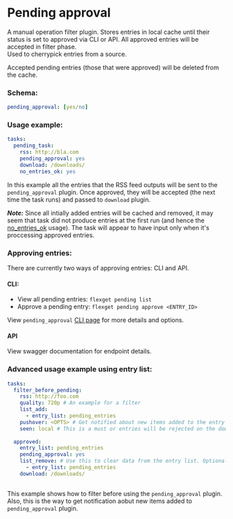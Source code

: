 # Pending approval
A manual operation filter plugin. Stores entries in local cache until their status is set to approved via CLI or API. All approved entries will be accepted in filter phase.  
Used to cherrypick entries from a source.

Accepted pending entries (those that were approved) will be deleted from the cache.

### Schema:
```yaml
pending_approval: [yes/no]
```

### Usage example:

```yaml
tasks:
  pending_task:
    rss: http://bla.com
    pending_approval: yes
    download: /downloads/
    no_entries_ok: yes
```
In this example all the entries that the RSS feed outputs will be sent to the `pending_approval` plugin. Once approved, they will be accepted (the next time the task runs) and passed to `download` plugin.

*****Note:***** Since all intially added entries will be cached and removed, it may seem that task did not produce entries at the first run (and hence the [no_entries_ok](/Plugins/no_entries_ok) usage). The task will appear to have input only when it's proccessing approved entries.

### Approving entries:

There are currently two ways of approving entries: CLI and API.

####  CLI:
- View all pending entries: `flexget pending list`  
- Approve a pending entry: `flexget pending approve <ENTRY_ID>`  

View `pending_approval` [CLI page](/CLI/pending_approval) for more details and options.

#### API

View swagger documentation for endpoint details.

### Advanced usage example using entry list:
```yaml
tasks:
  filter_before_pending:
    rss: http://foo.com
    quality: 720p # An example for a filter
    list_add:
      - entry_list: pending_entries
    pushover: <OPTS> # Get notified about new items added to the entry list
    seen: local # This is a must or entries will be rejected on the download task
  
  approved:
    entry_list: pending_entries
    pending_approval: yes
    list_remove: # Use this to clear data from the entry list. Optional
      - entry_list: pending_entries
    download: /downloads/
      
```
This example shows how to filter before using the `pending_approval` plugin. Also, this is the way to get notification aobut new items added to `pending_approval` plugin.
  
  





